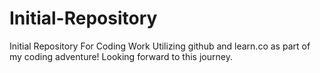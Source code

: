 # Initial-Repository
Initial Repository For Coding Work
Utilizing github and learn.co as part of my coding adventure! Looking forward to this journey.
